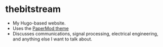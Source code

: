 # thebitstream

* My Hugo-based website.  
* Uses the [PaperMod theme](https://adityatelange.github.io/hugo-PaperMod/)
* Discusses communications, signal processing, electrical engineering, and anything else I want to talk about.